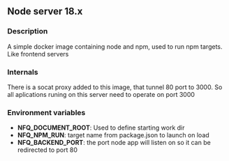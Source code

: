 ## Node server 18.x

### Description
A simple docker image containing node and npm, used to run npm targets. Like frontend servers

### Internals
There is a socat proxy added to this image, that tunnel 80 port to 3000. So all aplications runing on this server need to operate on port 3000

### Environment variables
* __NFQ_DOCUMENT_ROOT__:  Used to define starting work dir
* __NFQ_NPM_RUN__: target name from package.json to launch on load
* __NFQ_BACKEND_PORT__: the port node app will listen on so it can be redirected to port 80

